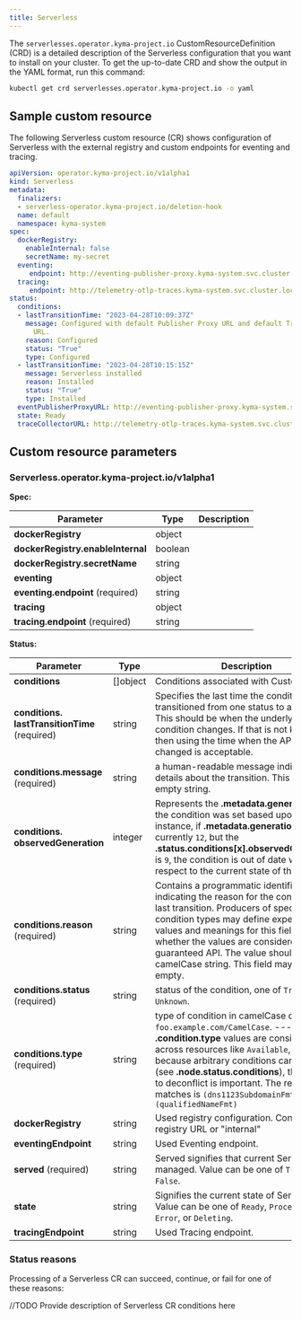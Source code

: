```yaml
---
title: Serverless
---
```


The `serverlesses.operator.kyma-project.io` CustomResourceDefinition (CRD) is a detailed description of the Serverless configuration that you want to install on your cluster. To get the up-to-date CRD and show the output in the YAML format, run this command:

   ```bash
   kubectl get crd serverlesses.operator.kyma-project.io -o yaml
   ```

## Sample custom resource

The following Serverless custom resource (CR) shows configuration of Serverless with the external registry and custom endpoints for eventing and tracing.

   ```yaml
   apiVersion: operator.kyma-project.io/v1alpha1
   kind: Serverless
   metadata:
     finalizers:
     - serverless-operator.kyma-project.io/deletion-hook
     name: default
     namespace: kyma-system
   spec:
     dockerRegistry:
       enableInternal: false
       secretName: my-secret
     eventing:
        endpoint: http://eventing-publisher-proxy.kyma-system.svc.cluster.local/publish
     tracing:
        endpoint: http://telemetry-otlp-traces.kyma-system.svc.cluster.local:4318/v1/traces
   status:
     conditions:
     - lastTransitionTime: "2023-04-28T10:09:37Z"
       message: Configured with default Publisher Proxy URL and default Trace Collector
         URL.
       reason: Configured
       status: "True"
       type: Configured
     - lastTransitionTime: "2023-04-28T10:15:15Z"
       message: Serverless installed
       reason: Installed
       status: "True"
       type: Installed
     eventPublisherProxyURL: http://eventing-publisher-proxy.kyma-system.svc.cluster.local/publish
     state: Ready
     traceCollectorURL: http://telemetry-otlp-traces.kyma-system.svc.cluster.local:4318/v1/traces
   ```

## Custom resource parameters
<!-- TABLE-START -->
### Serverless.operator.kyma-project.io/v1alpha1

**Spec:**

| Parameter | Type | Description |
| ---- | ----------- | ---- |
| **dockerRegistry**  | object |  |
| **dockerRegistry.&#x200b;enableInternal**  | boolean |  |
| **dockerRegistry.&#x200b;secretName**  | string |  |
| **eventing**  | object |  |
| **eventing.&#x200b;endpoint** (required) | string |  |
| **tracing**  | object |  |
| **tracing.&#x200b;endpoint** (required) | string |  |

**Status:**

| Parameter | Type | Description |
| ---- | ----------- | ---- |
| **conditions**  | \[\]object | Conditions associated with CustomStatus. |
| **conditions.&#x200b;lastTransitionTime** (required) | string | Specifies the last time the condition transitioned from one status to another. This should be when the underlying condition changes.  If that is not known, then using the time when the API field changed is acceptable. |
| **conditions.&#x200b;message** (required) | string | a human-readable message indicating details about the transition. This may be an empty string. |
| **conditions.&#x200b;observedGeneration**  | integer | Represents the **.metadata.generation** that the condition was set based upon. For instance, if **.metadata.generation** is currently `12`, but the **.status.conditions[x].observedGeneration** is `9`, the condition is out of date with respect to the current state of the instance. |
| **conditions.&#x200b;reason** (required) | string | Contains a programmatic identifier indicating the reason for the condition's last transition. Producers of specific condition types may define expected values and meanings for this field and whether the values are considered a guaranteed API. The value should be a camelCase string. This field may not be empty. |
| **conditions.&#x200b;status** (required) | string | status of the condition, one of `True`, `False`, `Unknown`. |
| **conditions.&#x200b;type** (required) | string | type of condition in camelCase or in `foo.example.com/CamelCase`. --- Many **.condition.type** values are consistent across resources like `Available`, but because arbitrary conditions can be useful (see **.node.status.conditions**), the ability to deconflict is important. The regex it matches is `(dns1123SubdomainFmt/)?(qualifiedNameFmt)` |
| **dockerRegistry**  | string | Used registry configuration. Contains registry URL or "internal" |
| **eventingEndpoint**  | string | Used Eventing endpoint. |
| **served** (required) | string | Served signifies that current Serverless is managed. Value can be one of `True`, or `False`. |
| **state**  | string | Signifies the current state of Serverless. Value can be one of `Ready`, `Processing`, `Error`, or `Deleting`. |
| **tracingEndpoint**  | string | Used Tracing endpoint. |

<!-- TABLE-END -->

### Status reasons

Processing of a Serverless CR can succeed, continue, or fail for one of these reasons:


//TODO Provide description of Serverless CR conditions here